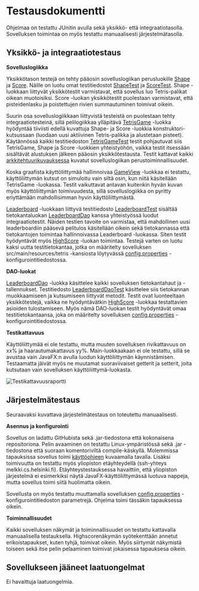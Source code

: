 # Testausdokumentti

Ohjelmaa on testattu JUnitin avulla sekä yksikkö- että integraatiotasolla. Sovelluksen toimintaa on myös testattu manuaalisesti järjestelmätasolla.

## Yksikkö- ja integraatiotestaus

**Sovelluslogiikka**

Yksikkötason testejä on tehty pääosin sovelluslogiikan perusluokille [Shape](https://github.com/Marcestus/ot-harjoitustyo/blob/master/Tetris/src/main/java/tetris/domain/Shape.java) ja [Score](https://github.com/Marcestus/ot-harjoitustyo/blob/master/Tetris/src/main/java/tetris/domain/Score.java). Näille on luotu omat testitiedostot [ShapeTest](https://github.com/Marcestus/ot-harjoitustyo/blob/master/Tetris/src/test/java/tetris/domain/ShapeTest.java) ja [ScoreTest](https://github.com/Marcestus/ot-harjoitustyo/blob/master/Tetris/src/test/java/tetris/domain/ScoreTest.java). Shape -luokkaan liittyvät yksikkötestit varmistavat, että sovellus luo Tetris-palikat oikean muotoisiksi. Score -luokan yksikkötestit puolestaan varmistavat, että pisteidenlasku ja poistettujen rivien summautuminen toimivat oikein.

Suurin osa sovelluslogiikkaan liittyvistä testeistä on puolestaan tehty integraatiotesteinä, sillä pelilogiikkaa ylläpitävä [TetrisGame](https://github.com/Marcestus/ot-harjoitustyo/blob/master/Tetris/src/main/java/tetris/domain/TetrisGame.java) -luokka hyödyntää tiiviisti edellä kuvattuja Shape- ja Score -luokkia konstruktori-kutsussaan (luodaan uusi aktiivinen Tetris-palikka ja alustetaan pisteet). Käytännössä kaikki testitiedoston [TetrisGameTest](https://github.com/Marcestus/ot-harjoitustyo/blob/master/Tetris/src/test/java/tetris/domain/TetrisGameTest.java) testit pohjautuvat siis TetrisGame, Shape ja Score -luokkien yhteistyöhön, vaikka testit itsessään sisältävät alustuksen jälkeen pääosin yksikkötestausta. Testit kattavat kaikki [arkkitehtuurikuvauksessa](https://github.com/Marcestus/ot-harjoitustyo/blob/master/dokumentaatio/arkkitehtuuri.md#sovelluslogiikka) kuvatut sovelluslogiikan perustoiminnallisuudet.

Koska graafista käyttöliittymää hallinnoivaa [GameView](https://github.com/Marcestus/ot-harjoitustyo/blob/master/Tetris/src/main/java/tetris/ui/GameView.java) -luokkaa ei testattu, käyttöliittymän kutsut on simuloitu vain siltä osin, kun niitä käsitellään TetrisGame -luokassa. Testit vaikuttavat antavan kuitenkin hyvän kuvan myös käyttöliittymän toimivuudesta, sillä sovelluslogiikka on pyritty eriyttämään mahdollisimman hyvin käyttöliittymästä.

[Leaderboard](https://github.com/Marcestus/ot-harjoitustyo/blob/master/Tetris/src/main/java/tetris/domain/Leaderboard.java) -luokkaan liittyvä testitiedosto [LeaderboardTest](https://github.com/Marcestus/ot-harjoitustyo/blob/master/Tetris/src/test/java/tetris/domain/LeaderboardTest.java) sisältää tietokantaluokan [LeaderboardDao](https://github.com/Marcestus/ot-harjoitustyo/blob/master/Tetris/src/main/java/tetris/dao/LeaderboardDao.java) kanssa yhteistyössä luodut integraatiotestit. Näiden testien tavoite on varmistaa, että mahdollinen uusi leaderboardiin pääsevä pelitulos käsitellään oikein sekä tietokannassa että tietokantojen toimintaa hallinnoivassa Leaderboard -luokassa. Siten testit hyödyntävät myös [HighScore](https://github.com/Marcestus/ot-harjoitustyo/blob/master/Tetris/src/main/java/tetris/domain/HighScore.java) -luokan toimintaa. Testejä varten on luotu kaksi uutta testitietokantaa, jotka on määritelty sovelluksen src/main/resources/tetris -kansiosta löytyvässä [config.properties](https://github.com/Marcestus/ot-harjoitustyo/blob/master/Tetris/src/main/resources/tetris/config.properties) -konfigurointitiedostossa.

**DAO-luokat**

[LeaderboardDao](https://github.com/Marcestus/ot-harjoitustyo/blob/master/Tetris/src/main/java/tetris/dao/LeaderboardDao.java) -luokka käsittelee kaikki sovelluksen tietokantahaut ja -tallennukset. Testitiedosto [LeaderboardDaoTest](https://github.com/Marcestus/ot-harjoitustyo/blob/master/Tetris/src/test/java/tetris/dao/LeaderboardDaoTest.java) käsittelee siis tietokannan muokkaamiseen ja kutsumiseen liittyvät metodit. Testit ovat luonteeltaan yksikkötestejä, vaikka ne hyödyntävätkin [HighScore](https://github.com/Marcestus/ot-harjoitustyo/blob/master/Tetris/src/main/java/tetris/domain/HighScore.java) -luokkaa testattavien asioiden tulostamiseen. Myös nämä DAO-luokan testit hyödyntävät omaa testitietokantaansa, joka on määritelty sovelluksen [config.properties](https://github.com/Marcestus/ot-harjoitustyo/blob/master/Tetris/src/main/resources/tetris/config.properties) -konfigurointitiedostossa.

**Testikattavuus**

Käyttöliittymää ei ole testattu, mutta muuten sovelluksen rivikattavuus on xx% ja haarautumakattavus yy%. Main-luokkaakaan ei ole testattu, sillä se avustaa vain JavaFX:n avulla luodun käyttöliittymän käynnistämisen. Testaamatta jäivät myös ne muutamat suoraviivaiset getterit ja setterit, joita kutsutaan vain sovelluksen käyttöliittymä-luokasta.

![Testikattavuusraportti](https://github.com/Marcestus/ot-harjoitustyo/blob/master/dokumentaatio/kuvat/testikattavuusraportti.png)

## Järjestelmätestaus

Seuraavaksi kuvattava järjestelmätestaus on toteutettu manuaalisesti.

**Asennus ja konfigurointi**

Sovellus on ladattu GitHubista sekä .jar-tiedostona että kokonaisena repositoriona. Pelin avaaminen on testattu Linux-ympäristössä sekä .jar -tiedostona että suoraan komentoriviltä compile-käskyllä. Molemmissa tapauksissa sovellus toimi [käyttöohjeen](https://github.com/Marcestus/ot-harjoitustyo/blob/master/dokumentaatio/kayttoohje.md) kuvaamalla tavalla. Lisäksi toimivuutta on testattu myös yliopiston etäyhteydellä (ssh-yhteys melkki.cs.helsinki.fi). Etäyhteystestauksessa havaittiin, että yliopiston järjestelmä ei esimerkiksi näytä JavaFX-käyttöliittymässä luotuva nappeja, mutta sovellus toimi siitä huolimatta oikein.

Sovellusta on myös testattu muuttamalla sovelluksen [config.properties](https://github.com/Marcestus/ot-harjoitustyo/blob/master/Tetris/src/main/resources/tetris/config.properties) -konfigurointitiedoston parametrejä. Ohjelma toimi tässäkin tapauksessa oikein.

**Toiminnallisuudet**

Kaikki sovelluksen näkymät ja toiminnallisuudet on testattu kattavalla manuaalisella testauksella. Highscorenäkymän syötekenttään annetut erikoistapaukset, kuten tyhjä, toimivat oikein. Myös siirtymät näkymistä toiseen sekä itse pelin pelaaminen toimivat jokaisessa tapauksesa oikein.

## Sovellukseen jääneet laatuongelmat

Ei havaittuja laatuongelmia.
